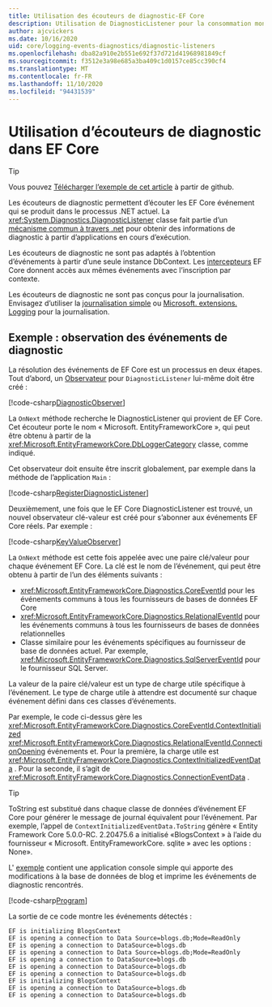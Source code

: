 ```yaml
---
title: Utilisation des écouteurs de diagnostic-EF Core
description: Utilisation de DiagnosticListener pour la consommation mondiale de diagnostics de EF Core
author: ajcvickers
ms.date: 10/16/2020
uid: core/logging-events-diagnostics/diagnostic-listeners
ms.openlocfilehash: dba82a910e2b551e692f37d721d41968981849cf
ms.sourcegitcommit: f3512e3a98e685a3ba409c1d0157ce85cc390cf4
ms.translationtype: MT
ms.contentlocale: fr-FR
ms.lasthandoff: 11/10/2020
ms.locfileid: "94431539"
---
```

# <a name="using-diagnostic-listeners-in-ef-core"></a>Utilisation d’écouteurs de diagnostic dans EF Core

> [!TIP]  
> Vous pouvez [Télécharger l’exemple de cet article](https://github.com/dotnet/EntityFramework.Docs/tree/master/samples/core/Miscellaneous/DiagnosticListeners) à partir de github.

Les écouteurs de diagnostic permettent d’écouter les EF Core événement qui se produit dans le processus .NET actuel. La <xref:System.Diagnostics.DiagnosticListener> classe fait partie d’un [mécanisme commun à travers .net](https://github.com/dotnet/runtime/blob/master/src/libraries/System.Diagnostics.DiagnosticSource/src/DiagnosticSourceUsersGuide.md) pour obtenir des informations de diagnostic à partir d’applications en cours d’exécution.

Les écouteurs de diagnostic ne sont pas adaptés à l’obtention d’événements à partir d’une seule instance DbContext. Les [intercepteurs](xref:core/logging-events-diagnostics/interceptors) EF Core donnent accès aux mêmes événements avec l’inscription par contexte.

Les écouteurs de diagnostic ne sont pas conçus pour la journalisation. Envisagez d’utiliser la [journalisation simple](xref:core/logging-events-diagnostics/simple-logging) ou [Microsoft. extensions. Logging](xref:core/logging-events-diagnostics/extensions-logging) pour la journalisation.

## <a name="example-observing-diagnostic-events"></a>Exemple : observation des événements de diagnostic

La résolution des événements de EF Core est un processus en deux étapes. Tout d’abord, un [Observateur](/dotnet/standard/events/observer-design-pattern) pour `DiagnosticListener` lui-même doit être créé :

<!--
public class DiagnosticObserver : IObserver<DiagnosticListener>
{
    public void OnCompleted() 
        => throw new NotImplementedException();
    
    public void OnError(Exception error) 
        => throw new NotImplementedException();

    public void OnNext(DiagnosticListener value)
    {
        if (value.Name == DbLoggerCategory.Name) // "Microsoft.EntityFrameworkCore"
        {
            value.Subscribe(new KeyValueObserver());
        }
    }
}
-->
[!code-csharp[DiagnosticObserver](../../../samples/core/Miscellaneous/DiagnosticListeners/Program.cs?name=DiagnosticObserver)]

La `OnNext` méthode recherche le DiagnosticListener qui provient de EF Core. Cet écouteur porte le nom « Microsoft. EntityFrameworkCore », qui peut être obtenu à partir de la <xref:Microsoft.EntityFrameworkCore.DbLoggerCategory> classe, comme indiqué.

Cet observateur doit ensuite être inscrit globalement, par exemple dans la méthode de l’application `Main` :

<!--
        DiagnosticListener.AllListeners.Subscribe(new DiagnosticObserver());
-->
[!code-csharp[RegisterDiagnosticListener](../../../samples/core/Miscellaneous/DiagnosticListeners/Program.cs?name=RegisterDiagnosticListener)]

Deuxièmement, une fois que le EF Core DiagnosticListener est trouvé, un nouvel observateur clé-valeur est créé pour s’abonner aux événements EF Core réels. Par exemple :

<!--
public class KeyValueObserver : IObserver<KeyValuePair<string, object>>
{
    public void OnCompleted() 
        => throw new NotImplementedException();
    
    public void OnError(Exception error) 
        => throw new NotImplementedException();

    public void OnNext(KeyValuePair<string, object> value)
    {
        if (value.Key == CoreEventId.ContextInitialized.Name)
        {
            var payload = (ContextInitializedEventData)value.Value;
            Console.WriteLine($"EF is initializing {payload.Context.GetType().Name} ");
        }

        if (value.Key == RelationalEventId.ConnectionOpening.Name)
        {
            var payload = (ConnectionEventData)value.Value;
            Console.WriteLine($"EF is opening a connection to {payload.Connection.ConnectionString} ");
        }
    }
}
-->
[!code-csharp[KeyValueObserver](../../../samples/core/Miscellaneous/DiagnosticListeners/Program.cs?name=KeyValueObserver)]

La `OnNext` méthode est cette fois appelée avec une paire clé/valeur pour chaque événement EF Core. La clé est le nom de l’événement, qui peut être obtenu à partir de l’un des éléments suivants :

* <xref:Microsoft.EntityFrameworkCore.Diagnostics.CoreEventId> pour les événements communs à tous les fournisseurs de bases de données EF Core
* <xref:Microsoft.EntityFrameworkCore.Diagnostics.RelationalEventId> pour les événements communs à tous les fournisseurs de bases de données relationnelles
* Classe similaire pour les événements spécifiques au fournisseur de base de données actuel. Par exemple, <xref:Microsoft.EntityFrameworkCore.Diagnostics.SqlServerEventId> pour le fournisseur SQL Server.

La valeur de la paire clé/valeur est un type de charge utile spécifique à l’événement. Le type de charge utile à attendre est documenté sur chaque événement défini dans ces classes d’événements.

Par exemple, le code ci-dessus gère les <xref:Microsoft.EntityFrameworkCore.Diagnostics.CoreEventId.ContextInitialized> <xref:Microsoft.EntityFrameworkCore.Diagnostics.RelationalEventId.ConnectionOpening> événements et. Pour la première, la charge utile est <xref:Microsoft.EntityFrameworkCore.Diagnostics.ContextInitializedEventData> . Pour la seconde, il s’agit de <xref:Microsoft.EntityFrameworkCore.Diagnostics.ConnectionEventData> .

> [!TIP]
> ToString est substitué dans chaque classe de données d’événement EF Core pour générer le message de journal équivalent pour l’événement. Par exemple, l’appel de `ContextInitializedEventData.ToString` génère « Entity Framework Core 5.0.0-RC. 2.20475.6 a initialisé «BlogsContext » à l’aide du fournisseur « Microsoft. EntityFrameworkCore. sqlite » avec les options : None».

L' [exemple](https://github.com/dotnet/EntityFramework.Docs/tree/master/samples/core/Miscellaneous/DiagnosticListeners) contient une application console simple qui apporte des modifications à la base de données de blog et imprime les événements de diagnostic rencontrés.

<!--
    public static void Main()
    {
        #region RegisterDiagnosticListener
        DiagnosticListener.AllListeners.Subscribe(new DiagnosticObserver());
        #endregion
        
        using (var context = new BlogsContext())
        {
            context.Database.EnsureDeleted();
            context.Database.EnsureCreated();
            
            context.Add(
                new Blog
                {
                    Name = "EF Blog",
                    Posts =
                    {
                        new Post { Title = "EF Core 3.1!" },
                        new Post { Title = "EF Core 5.0!" }
                    }
                });

            context.SaveChanges();
        }

        using (var context = new BlogsContext())
        {
            var blog = context.Blogs.Include(e => e.Posts).Single();

            blog.Name = "EF Core Blog";
            context.Remove(blog.Posts.First());
            blog.Posts.Add(new Post { Title = "EF Core 6.0!" });

            context.SaveChanges();
        }
        #endregion
    }
-->
[!code-csharp[Program](../../../samples/core/Miscellaneous/DiagnosticListeners/Program.cs?name=Program)]

La sortie de ce code montre les événements détectés :

```output
EF is initializing BlogsContext
EF is opening a connection to Data Source=blogs.db;Mode=ReadOnly
EF is opening a connection to DataSource=blogs.db
EF is opening a connection to Data Source=blogs.db;Mode=ReadOnly
EF is opening a connection to DataSource=blogs.db
EF is opening a connection to DataSource=blogs.db
EF is opening a connection to DataSource=blogs.db
EF is initializing BlogsContext
EF is opening a connection to DataSource=blogs.db
EF is opening a connection to DataSource=blogs.db
```
